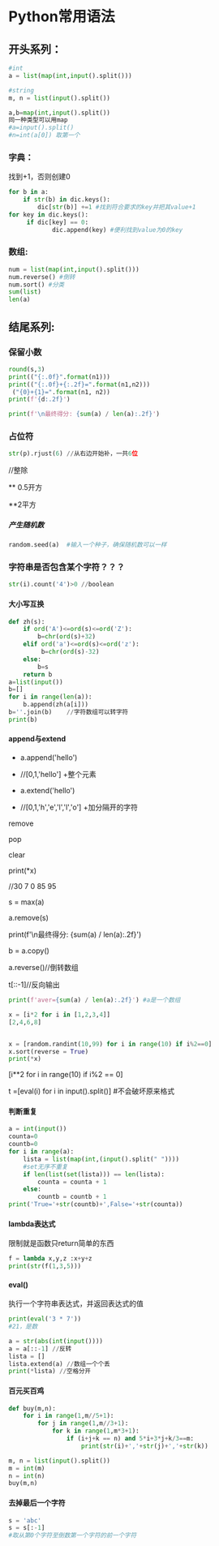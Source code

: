 # Python常用语法

## 开头系列：

```python
#int
a = list(map(int,input().split()))

#string
m, n = list(input().split()) 

a,b=map(int,input().split())
同一种类型可以用map
#a=input().split()
#n=int(a[0]) 取第一个
```

### 字典：

找到+1，否则创建0

```python
for b in a:
    if str(b) in dic.keys():
        dic[str(b)] +=1 #找到符合要求的key并把其value+1
for key in dic.keys():
     if dic[key] == 0:
            dic.append(key) #便利找到value为0的key
```

### 数组:

```python
num = list(map(int,input().split()))
num.reverse() #倒转
num.sort() #分类
sum(list)
len(a)
```

## 结尾系列:

### 保留小数

```python
round(s,3)
print(("{:.0f}".format(n1)))
print(("{:.0f}+{:.2f}=".format(n1,n2)))
 ("{0}+{1}=".format(n1, n2))
print(f'{d:.2f}')

print(f'\n最终得分: {sum(a) / len(a):.2f}')
```

### 占位符

```python
str(p).rjust(6) //从右边开始补，一共6位
```

//整除

** 0.5开方

**2平方

##### 产生随机数

```python
random.seed(a)  #输入一个种子，确保随机数可以一样
```

### 字符串是否包含某个字符？？？

```python
str(i).count('4')>0 //boolean
```

#### 大小写互换

```py
def zh(s):
    if ord('A')<=ord(s)<=ord('Z'):
        b=chr(ord(s)+32)
    elif ord('a')<=ord(s)<=ord('z'):
         b=chr(ord(s)-32)
    else:
        b=s
    return b
a=list(input())
b=[]
for i in range(len(a)):
    b.append(zh(a[i]))
b=''.join(b)	//字符数组可以转字符
print(b)
```

#### append与extend

- a.append('hello')

- //[0,1,'hello'] +整个元素

- a.extend('hello')

- //[0,1,'h','e','l','l','o'] +加分隔开的字符




remove

pop

clear

print(*x)

//30 7 0 85 95

s = max(a)

a.remove(s)

print(f'\n最终得分: {sum(a) / len(a):.2f}')

b = a.copy()

a.reverse()//倒转数组

t[::-1]//反向输出

```python
print(f'aver={sum(a) / len(a):.2f}') #a是一个数组

x = [i*2 for i in [1,2,3,4]]
[2,4,6,8]


x = [random.randint(10,99) for i in range(10) if i%2==0]
x.sort(reverse = True)
print(*x)
```

[i**2 for i in range(10) if i%2 == 0]

t =[eval(i) for i in input().split()] #不会破坏原来格式

#### 判断重复

```py
a = int(input())
counta=0
countb=0
for i in range(a):
    lista = list(map(int,(input().split(" "))))
    #set无序不重复
    if len(list(set(lista))) == len(lista): 
        counta = counta + 1
    else:
        countb = countb + 1
print('True='+str(countb)+',False='+str(counta))
```

#### lambda表达式

限制就是函数只return简单的东西

```py	
f = lambda x,y,z :x+y+z
print(str(f(1,3,5)))
```

#### eval()

执行一个字符串表达式，并返回表达式的值

```py
print(eval('3 * 7'))
#21，是数
```

```python
a = str(abs(int(input())))
a = a[::-1] //反转
lista = []
lista.extend(a) //数组一个个丢
print(*lista) //空格分开
```

#### 百元买百鸡

```python
def buy(m,n):
    for i in range(1,m//5+1):
        for j in range(1,m//3+1):
            for k in range(1,m*3+1):
                if (i+j+k == n) and 5*i+3*j+k/3==m:
                    print(str(i)+','+str(j)+','+str(k))

m, n = list(input().split()) 
m = int(m)
n = int(n)
buy(m,n)
```

#### 去掉最后一个字符

```python
s = 'abc'
s = s[:-1]
#取从第0个字符至倒数第一个字符的前一个字符
```



